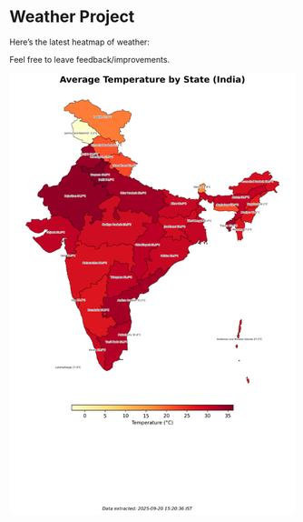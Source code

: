 # Weather Project

Here’s the latest heatmap of weather:

Feel free to leave feedback/improvements.

![India Heatmap](docs/assets/india_heatmap.png?v=CE78EE)
